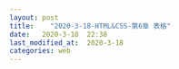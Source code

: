 ```yaml
---
layout: post
title:    "2020-3-18-HTML&CSS-第6章 表格"
date:   2020-3-18  22:38 
last_modified_at:  2020-3-18 
categories: web
---
```

